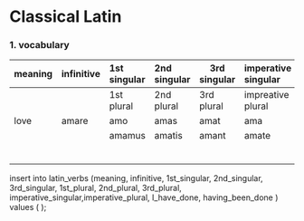 # Classical Latin

### 1. vocabulary

|meaning | infinitive  | 1st singular | 2nd singular | 3rd singular | imperative singular |
|:-------- | ------------------ | :----------- | :----------- | ------------ | :------------------ |
||  | 1st  plural  | 2nd  plural  | 3rd plural   | impreative  plural  |
| love | amare         | amo          | amas         | amat         | ama                 |
| |                    | amamus | amatis | amant | amate |
| |                    |              |              |              |                     |
| |                    |              |              |              |                     |
| |                    |              |              |              |                     |
| |                    |              |              |              |                     |
| |                    |              |              |              |                     |
| |                    |              |              |              |                     |





insert into latin_verbs (meaning, infinitive, 1st_singular, 2nd_singular, 3rd_singular, 1st_plural, 2nd_plural, 3rd_plural, imperative_singular,imperative_plural, I_have_done, having_been_done ) values (  );

